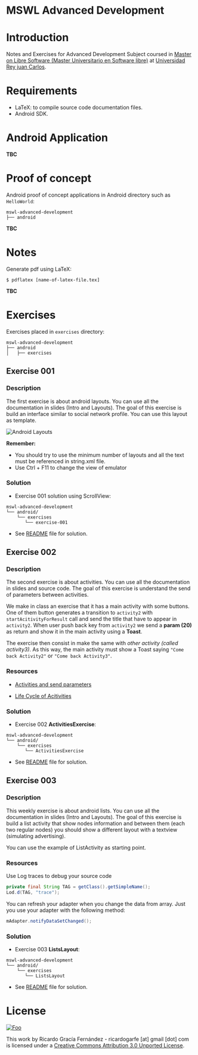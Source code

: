 MSWL Advanced Development
==========================

# Introduction

Notes and Exercises for Advanced Development Subject coursed in [Master on Libre Software (Master Universitario en Software libre)](http://master.libresoft.es/) at [Universidad Rey juan Carlos](http://www.urjc.es/).

# Requirements

* LaTeX: to compile source code documentation files.
* Android SDK.

# Android Application

**TBC**

# Proof of concept

Android proof of concept applications in Android directory such as `HelloWorld`:

```shell
mswl-advanced-development
├── android
```

**TBC**

# Notes

Generate pdf using LaTeX:

```shell
$ pdflatex [name-of-latex-file.tex]
```

**TBC**

# Exercises

Exercises placed in `exercises` directory:

```shell
mswl-advanced-development
├── android
│   ├── exercises
```

## Exercise 001

### Description 

The first exercise is about android layouts. You can use all the documentation in slides (Intro and Layouts). The goal of this exercise is build an interface similar to social network profile. 
You can use this layout as template.

![Android Layouts](https://raw.github.com/ricardogarfe/mswl-advanced-development/master/android/exercises/exercise-001/assets/exercise-001-layout.png)

**Remember:**

* You should try to use the minimum number of layouts and all the text must be referenced in string.xml file. 
* Use Ctrl + F11 to change the view of emulator

### Solution

* Exercise 001 solution using ScrollView:

```shell
mswl-advanced-development
└── android/
    └── exercises
       └── exercise-001
```

* See [README](https://github.com/ricardogarfe/mswl-advanced-development/blob/master/android/exercises/exercise-001/README.md) file for solution.

## Exercise 002

### Description 

The second exercise is about activities. You can use all the documentation in slides and source code. The goal of this exercise is understand the send of parameters between activities.

We make in class an exercise that it has a main activity with some buttons. One of them button generates a transition to `activity2` with `startAcitivityForResult` call and send the title that have to appear in `activity2`. When user push back key from `activity2` we send a **param (20)** as return and show it in the main activity using a **Toast**.

The exercise then consist in make the same with _other activity (called activity3)_. As this way, the main activity must show a Toast saying `"Come back Activity2"` or `"Come back Activity3"`.

### Resources

*  [Activities and send parameters](https://github.com/rocapal/android-examples/tree/master/02.1-Activities)

*  [Life Cycle of Acitivities](https://github.com/rocapal/android-examples/tree/master/02.2-ActivitiesLifeCycle)

### Solution

* Exercise 002 **ActivitiesExercise**:

```shell
mswl-advanced-development
└── android/
    └── exercises
       └── ActivitiesExercise
```

* See [README](https://github.com/ricardogarfe/mswl-advanced-development/blob/master/android/exercises/ActivitiesExercise/README.md) file for solution.

## Exercise 003

### Description 

This weekly exercise is about android lists. You can use all the documentation in slides (Intro and Layouts). The goal of this exercise is build a list activity that show nodes information and between them (each two regular nodes) you should show a different layout with a textview (simulating advertising).

You can use the example of ListActivity as starting point.

### Resources

Use Log traces to debug your source code

```java
private final String TAG = getClass().getSimpleName(); 
Lod.d(TAG, "trace");
``` 

You can refresh your adapter when you change the data from array. Just you use your adapter with the following method:

```java
mAdapter.notifyDataSetChanged();
```

### Solution

* Exercise 003 **ListsLayout**:

```shell
mswl-advanced-development
└── android/
    └── exercises
       └── ListsLayout
```

* See [README](https://github.com/ricardogarfe/mswl-advanced-development/blob/master/android/exercises/ListsLayout/README.md) file for solution.

# License

<a href="http://creativecommons.org/licenses/by/3.0/" rel="Creative Commons Attribution 3.0">![Foo](http://i.creativecommons.org/l/by/3.0/88x31.png)</a>

This work by Ricardo Gracía Fernández - ricardogarfe [at] gmail [dot] com is licensed under a [Creative Commons Attribution 3.0 Unported License](http://creativecommons.org/licenses/by/3.0/).

